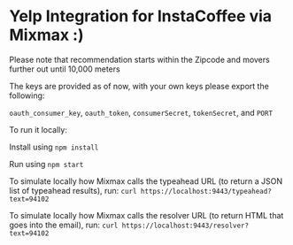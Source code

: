 # Yelp Integration for InstaCoffee via Mixmax :)

Please note that recommendation starts within the Zipcode and movers further out until 10,000 meters

The keys are provided as of now, with your own keys please export the following:

`oauth_consumer_key`,
`oauth_token`,
`consumerSecret`,
`tokenSecret`,
and `PORT`

To run it locally:

Install using `npm install`

Run using `npm start`

To simulate locally how Mixmax calls the typeahead URL (to return a JSON list of typeahead results), run:
`curl https://localhost:9443/typeahead?text=94102`


To simulate locally how Mixmax calls the resolver URL (to return HTML that goes into the email), run:
`curl https://localhost:9443/resolver?text=94102`

